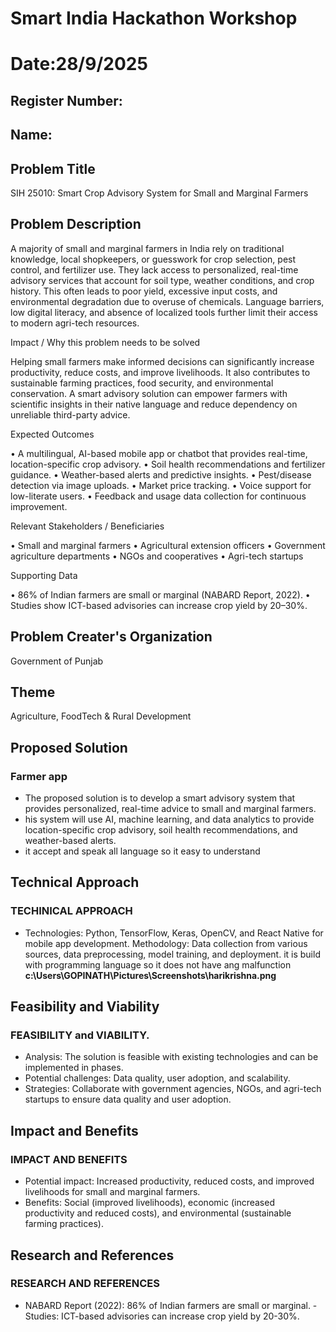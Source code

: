 # Smart India Hackathon Workshop
# Date:28/9/2025
## Register Number:
## Name:
## Problem Title
SIH 25010: Smart Crop Advisory System for Small and Marginal Farmers
## Problem Description
A majority of small and marginal farmers in India rely on traditional knowledge, local shopkeepers, or guesswork for crop selection, pest control, and fertilizer use. They lack access to personalized, real-time advisory services that account for soil type, weather conditions, and crop history. This often leads to poor yield, excessive input costs, and environmental degradation due to overuse of chemicals. Language barriers, low digital literacy, and absence of localized tools further limit their access to modern agri-tech resources.

Impact / Why this problem needs to be solved

Helping small farmers make informed decisions can significantly increase productivity, reduce costs, and improve livelihoods. It also contributes to sustainable farming practices, food security, and environmental conservation. A smart advisory solution can empower farmers with scientific insights in their native language and reduce dependency on unreliable third-party advice.

Expected Outcomes

• A multilingual, AI-based mobile app or chatbot that provides real-time, location-specific crop advisory.
• Soil health recommendations and fertilizer guidance.
• Weather-based alerts and predictive insights.
• Pest/disease detection via image uploads.
• Market price tracking.
• Voice support for low-literate users.
• Feedback and usage data collection for continuous improvement.

Relevant Stakeholders / Beneficiaries

• Small and marginal farmers
• Agricultural extension officers
• Government agriculture departments
• NGOs and cooperatives
• Agri-tech startups

Supporting Data

• 86% of Indian farmers are small or marginal (NABARD Report, 2022).
• Studies show ICT-based advisories can increase crop yield by 20–30%.

## Problem Creater's Organization
Government of Punjab

## Theme
Agriculture, FoodTech & Rural Development

## Proposed Solution
<h3>Farmer app</h3>
<ul><li>The proposed solution is to develop a smart advisory system that provides personalized, real-time advice to small and marginal farmers. </li>
<li>his system will use AI, machine learning, and data analytics to provide location-specific crop advisory, soil health recommendations, and weather-based alerts.

</li>
<li>it accept and speak all language so it easy to understand</li></ul>

## Technical Approach
<h3>TECHINICAL APPROACH</h3>
<ul><li>Technologies: Python, TensorFlow, Keras, OpenCV, and React Native for mobile app development.
 Methodology: Data collection from various sources, data preprocessing, model training, and deployment.
it is build with programming language so it does not have ang malfunction
 <b> c:\Users\GOPINATH\Pictures\Screenshots\harikrishna.png</b></li></ul>

## Feasibility and Viability
<h3>FEASIBILITY and VIABILITY.</h3>
<ul><li>Analysis: The solution is feasible with existing technologies and can be implemented in phases.</li>
<li>Potential challenges: Data quality, user adoption, and scalability.</li>
<li> Strategies: Collaborate with government agencies, NGOs, and agri-tech startups to ensure data quality and user adoption.</li></ul>

## Impact and Benefits
<h3>IMPACT AND BENEFITS</h3>
<ul><li>Potential impact: Increased productivity, reduced costs, and improved livelihoods for small and marginal farmers.</li>
<li>Benefits: Social (improved livelihoods), economic (increased productivity and reduced costs), and environmental (sustainable farming practices).</li></ul>

## Research and References
<h3>RESEARCH AND REFERENCES</h3>
<ul><li>NABARD Report (2022): 86% of Indian farmers are small or marginal. - Studies: ICT-based advisories can increase crop yield by 20-30%.</li></ul>
